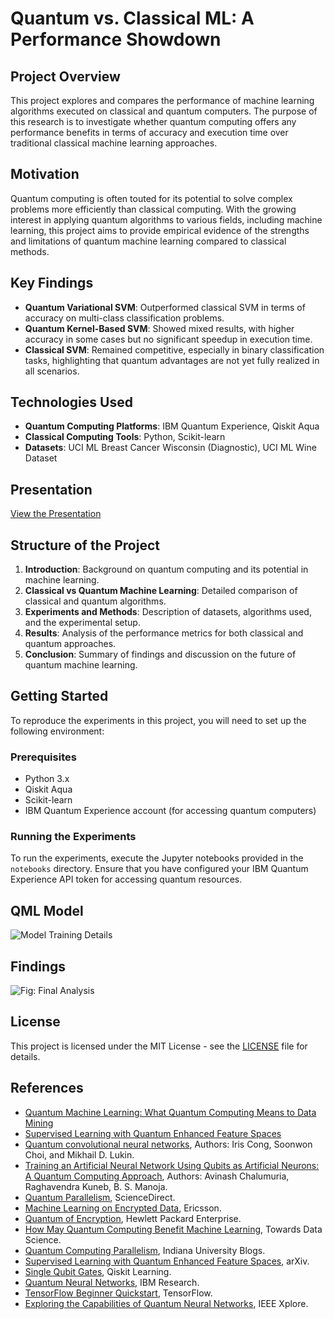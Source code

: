 # Quantum vs. Classical ML: A Performance Showdown

## Project Overview

This project explores and compares the performance of machine learning algorithms executed on classical and quantum computers. The purpose of this research is to investigate whether quantum computing offers any performance benefits in terms of accuracy and execution time over traditional classical machine learning approaches.

## Motivation

Quantum computing is often touted for its potential to solve complex problems more efficiently than classical computing. With the growing interest in applying quantum algorithms to various fields, including machine learning, this project aims to provide empirical evidence of the strengths and limitations of quantum machine learning compared to classical methods.

## Key Findings

- **Quantum Variational SVM**: Outperformed classical SVM in terms of accuracy on multi-class classification problems.
- **Quantum Kernel-Based SVM**: Showed mixed results, with higher accuracy in some cases but no significant speedup in execution time.
- **Classical SVM**: Remained competitive, especially in binary classification tasks, highlighting that quantum advantages are not yet fully realized in all scenarios.

## Technologies Used

- **Quantum Computing Platforms**: IBM Quantum Experience, Qiskit Aqua
- **Classical Computing Tools**: Python, Scikit-learn
- **Datasets**: UCI ML Breast Cancer Wisconsin (Diagnostic), UCI ML Wine Dataset

## Presentation

[View the Presentation](https://drive.google.com/file/d/1GMWgnAM39eY91mODDHruNFmRQNmq00z9/view?usp=sharing)


## Structure of the Project

1. **Introduction**: Background on quantum computing and its potential in machine learning.
2. **Classical vs Quantum Machine Learning**: Detailed comparison of classical and quantum algorithms.
3. **Experiments and Methods**: Description of datasets, algorithms used, and the experimental setup.
4. **Results**: Analysis of the performance metrics for both classical and quantum approaches.
5. **Conclusion**: Summary of findings and discussion on the future of quantum machine learning.

## Getting Started

To reproduce the experiments in this project, you will need to set up the following environment:

### Prerequisites

- Python 3.x
- Qiskit Aqua
- Scikit-learn
- IBM Quantum Experience account (for accessing quantum computers)

### Running the Experiments

To run the experiments, execute the Jupyter notebooks provided in the `notebooks` directory. Ensure that you have configured your IBM Quantum Experience API token for accessing quantum resources.

## QML Model
![Model Training Details](https://github.com/user-attachments/assets/6ac1cc08-7e3a-433b-8e66-4bc930e7c10a)


## Findings
![Fig: Final Analysis](https://github.com/user-attachments/assets/dce69065-d277-4b7b-a5aa-018e86862fed)

## License

This project is licensed under the MIT License - see the [LICENSE](LICENSE) file for details.

## References

- [Quantum Machine Learning: What Quantum Computing Means to Data Mining](https://example.com)
- [Supervised Learning with Quantum Enhanced Feature Spaces](https://example.com)
- [Quantum convolutional neural networks](https://arxiv.org/abs/1810.03787), Authors: Iris Cong, Soonwon Choi, and Mikhail D. Lukin.
- [Training an Artificial Neural Network Using Qubits as Artificial Neurons: A Quantum Computing Approach](https://arxiv.org/abs/2001.04449), Authors: Avinash Chalumuria, Raghavendra Kuneb, B. S. Manoja.
- [Quantum Parallelism](https://www.sciencedirect.com/topics/engineering/quantum-parallelism), ScienceDirect.
- [Machine Learning on Encrypted Data](https://www.ericsson.com/en/blog/2021/9/machine-learning-on-encrypted-data), Ericsson.
- [Quantum of Encryption](https://www.hpe.com/us/en/insights/articles/quantum-of-encryption-1707.html), Hewlett Packard Enterprise.
- [How May Quantum Computing Benefit Machine Learning](https://towardsdatascience.com/how-may-quantum-computing-benefit-machine-learning-c96de0bef0d4), Towards Data Science.
- [Quantum Computing Parallelism](https://blogs.iu.edu/sciu/2019/07/13/quantum-computing-parallelism/), Indiana University Blogs.
- [Supervised Learning with Quantum Enhanced Feature Spaces](https://arxiv.org/abs/1802.06002), arXiv.
- [Single Qubit Gates](https://learn.qiskit.org/course/ch-states/single-qubit-gates#cnot), Qiskit Learning.
- [Quantum Neural Networks](https://www.ibm.com/blogs/research/2020/06/quantum-neural-networks/), IBM Research.
- [TensorFlow Beginner Quickstart](https://www.tensorflow.org/tutorials/quickstart/beginner), TensorFlow.
- [Exploring the Capabilities of Quantum Neural Networks](https://ieeexplore.ieee.org/stamp/stamp.jsp?tp=&arnumber=9016555&tag=1), IEEE Xplore.


